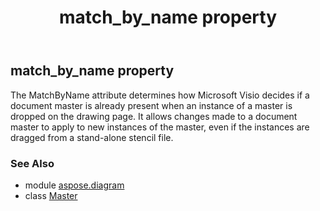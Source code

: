 ﻿---
title: match_by_name property
second_title: Aspose.Diagram for Python via .NET API References
description: 
type: docs
weight: 120
url: /python-net/aspose.diagram/master/match_by_name/
is_root: false
---

## match_by_name property


The MatchByName attribute determines how Microsoft Visio decides if a document master is already present when an instance of a master is dropped on the drawing page. It allows changes made to a document master to apply to new instances of the master, even if the instances are dragged from a stand-alone stencil file.

### See Also
* module [aspose.diagram](../../)
* class [Master](/diagram/python-net/aspose.diagram/master)
